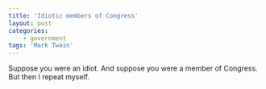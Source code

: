 ```yaml
---
title: 'Idiotic members of Congress'
layout: post
categories:
    - government
tags: 'Mark Twain'
---
```


Suppose you were an idiot. And suppose you were a member of Congress. But then I repeat myself.